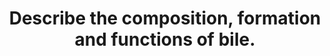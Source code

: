 ---
title: "Describe the composition, formation and functions of bile."
entityType: SAQ
exam: PEX
college: CICM
year: 2016
sitting: A
question: 05
passRate: 31
EC_expectedDomains:
- "Some detail was expected regarding each of these and comment on “Primary bile acids”, conjugation with taurine and glycine and production of “bile salts”."
- "The major role of bile is in lipid, cholesterol and lipid soluble vitamin absorption with a minor role in excretion of bile pigments."
- "It was expected candidates would describe the emulsification of fat via bile salts and lipid micelle formation to facilitate absorption."
EC_extraCredit:
- "Additional credit was given for discussing “Unconjugated bilirubin” being derived from “heme” component of haemoglobin (85%) is carried via albumin to liver for conjugation via UDP-gluconuryl transferase to “conjugated bilirubin” and that gut bacteria generate water soluble urobilinogen, enterohepatic recycling and excretion in urine."
EC_errorsCommon:
- "It was often not appreciated bacteria in gut produce “secondary” bile acids such as deoxycholate and lithocholic acid."
---